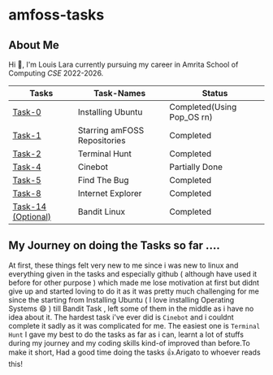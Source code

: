 # amfoss-tasks

__About Me__
---------
  Hi :wave:, I'm Louis Lara currently pursuing my career in Amrita School of Computing _CSE_ 2022-2026.

**Tasks**|**Task-Names**|**Status**
---------|--------------|----------
[Task-0](https://github.com/Louis047/amfoss-tasks/tree/main/task-0)|Installing Ubuntu|Completed(Using Pop_OS rn)
[Task-1](https://github.com/Louis047/amfoss-tasks/tree/main/task-1)|Starring amFOSS Repositories|Completed
[Task-2](https://github.com/Louis047/amfoss-tasks/tree/main/task-2)|Terminal Hunt|Completed
[Task-4](https://github.com/Louis047/amfoss-tasks/tree/main/task-4)|Cinebot|Partially Done
[Task-5](https://github.com/Louis047/amfoss-tasks/tree/main/task-5)|Find The Bug|Completed
[Task-8](https://github.com/Louis047/amfoss-tasks/tree/main/task-8)|Internet Explorer|Completed
[Task-14 (Optional)](https://github.com/Louis047/amfoss-tasks/tree/main/task-14)|Bandit Linux|Completed

__My Journey on doing the Tasks so far ....__
--
At first, these things felt very new to me since i was new to linux and everything given in the tasks and especially github ( although have used it before for other purpose ) which made me lose motivation at first but didnt give up and started loving to do it as it was pretty much challenging for me since the starting from Installing Ubuntu ( I love installing Operating Systems :smile: ) till Bandit Task , left some of them in the middle as i have no idea about it. The hardest task i've ever did is `Cinebot` and i couldnt complete it sadly as it was complicated for me. The easiest one is `Terminal Hunt` I gave my best to do the tasks as far as i can, learnt a lot of stuffs during my journey and my coding skills kind-of improved than before.To make it short, Had a good time doing the tasks :thumbsup:.Arigato to whoever reads this!
